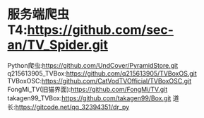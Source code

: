 # 服务端爬虫T4:https://github.com/sec-an/TV_Spider.git
Python爬虫:https://github.com/UndCover/PyramidStore.git
q215613905_TVBox:https://github.com/q215613905/TVBoxOS.git
TVBoxOSC:https://github.com/CatVodTVOfficial/TVBoxOSC.git
FongMi_TV(旧猫界面):https://github.com/FongMi/TV.git
takagen99_TVBox:https://github.com/takagen99/Box.git
道长:https://gitcode.net/qq_32394351/dr_py